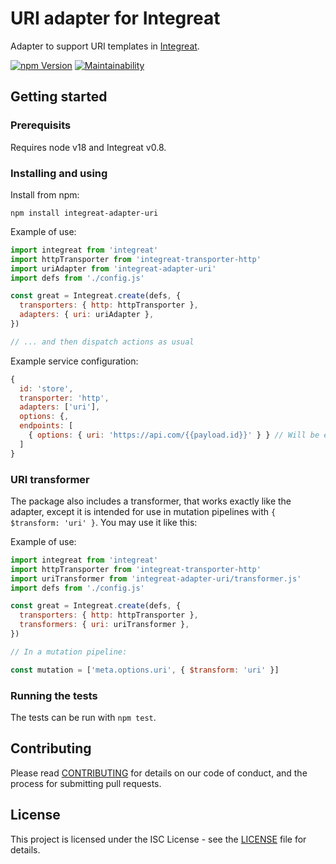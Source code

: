 # URI adapter for Integreat

Adapter to support URI templates in
[Integreat](https://github.com/integreat-io/integreat).

[![npm Version](https://img.shields.io/npm/v/integreat-adapter-uri.svg)](https://www.npmjs.com/package/integreat-adapter-uri)
[![Maintainability](https://api.codeclimate.com/v1/badges/8479515be4b8f560d0a5/maintainability)](https://codeclimate.com/github/integreat-io/integreat-adapter-uri/maintainability)

## Getting started

### Prerequisits

Requires node v18 and Integreat v0.8.

### Installing and using

Install from npm:

```
npm install integreat-adapter-uri
```

Example of use:

```javascript
import integreat from 'integreat'
import httpTransporter from 'integreat-transporter-http'
import uriAdapter from 'integreat-adapter-uri'
import defs from './config.js'

const great = Integreat.create(defs, {
  transporters: { http: httpTransporter },
  adapters: { uri: uriAdapter },
})

// ... and then dispatch actions as usual
```

Example service configuration:

```javascript
{
  id: 'store',
  transporter: 'http',
  adapters: ['uri'],
  options: {,
  endpoints: [
    { options: { uri: 'https://api.com/{{payload.id}}' } } // Will be expanded to e.g. https://api.com/123
  ]
}
```

### URI transformer

The package also includes a transformer, that works exactly like the adapter,
except it is intended for use in mutation pipelines with
`{ $transform: 'uri' }`. You may use it like this:

Example of use:

```javascript
import integreat from 'integreat'
import httpTransporter from 'integreat-transporter-http'
import uriTransformer from 'integreat-adapter-uri/transformer.js'
import defs from './config.js'

const great = Integreat.create(defs, {
  transporters: { http: httpTransporter },
  transformers: { uri: uriTransformer },
})

// In a mutation pipeline:

const mutation = ['meta.options.uri', { $transform: 'uri' }]
```

### Running the tests

The tests can be run with `npm test`.

## Contributing

Please read
[CONTRIBUTING](https://github.com/integreat-io/integreat-adapter-uri/blob/master/CONTRIBUTING.md)
for details on our code of conduct, and the process for submitting pull
requests.

## License

This project is licensed under the ISC License - see the
[LICENSE](https://github.com/integreat-io/integreat-adapter-uri/blob/master/LICENSE)
file for details.
